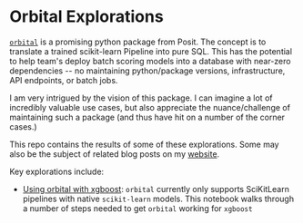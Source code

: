 # Orbital Explorations

[`orbital`](https://posit-dev.github.io/orbital/) is a promising python package from Posit. The concept is to translate a trained scikit-learn Pipeline into pure SQL. This has the potential to help team's deploy batch scoring models into a database with near-zero dependencies -- no maintaining python/package versions, infrastructure, API endpoints, or batch jobs. 

I am very intrigued by the vision of this package. I can imagine a lot of incredibly valuable use cases, but also appreciate the nuance/challenge of maintaining such a package (and thus have hit on a number of the corner cases.)

This repo contains the results of some of these explorations. Some may also be the subject of related blog posts on my [website](emilyriederer.com).

Key explorations include:

- [Using orbital with xgboost](orbital-xgb.ipynb): `orbital` currently only supports SciKitLearn pipelines with native `scikit-learn` models. This notebook walks through a number of steps needed to get `orbital` working for `xgboost`